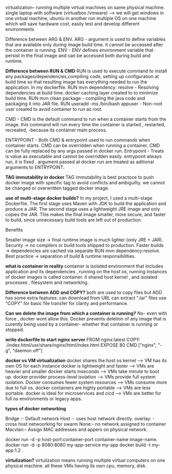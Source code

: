 virtualization-
 running multiple virtual machines on same physical machine.
 single laptop with software (virtualbox /vmware) --> we will get windows in one virtual machine, ubuntu in another
 run multiple OS on one machine which will save hardware cost, easily test and develop different environments 

 Difference between ARG & ENV.
 ARG - argument is used to define variables that are available only during image build time. it cannot be accessed after the container is running.
 ENV -  ENV defines environment variable that persist in the final image and can be accessed both during build and runtime.

 **Difference between RUN & CMD**
 RUN is used to execute command to install any packages/dependencies,compiling code, setting up configuration at build time so that resulting image has everything needed to run the application.
In my dockerfile.
RUN mvn dependency: resolve  - Resolving dependencies at build time. docker caching layer created to to minimize build time.
RUN mvn clean package  - compiling the java code and packaging it into JAR file.
RUN useradd -ms /bin/bash appuser - Non-root user created to avoid container to run as root.

CMD - CMD is the default command to run when a container starts from the image. this command will run every time the container is started , restarted, recreated, -because its container main process.

ENTRYPOINT - Both CMD & entrypoint  used to run commands when container starts.
     CMD can be overridden when running a container, CMD can be fully replaced by any args passed in docker run.
     Entrypoint - Treats is value as executable and cannot be overridden easily. entrypoint always run, it is fixed . argument passed at docker run are treated as aditional arguments to ENTRYPOINT.

**TAG immutability in docker**
TAG immutability is best practoce to push docker image with specific tag to avoid conflicts and ambiguilty. we cannot be changed or overwritten tagged docker image.

**use of multi-stage docker builds?**
  In my project, I used a multi-stage Dockerfile. The first stage uses Maven with JDK to build the application and produce a JAR. The second stage uses a lightweight JRE image and only copies the JAR. This makes the final image smaller, more secure, and faster to build, since unnecessary build tools are left out of production.

Benefits

Smaller image size → final runtime image is much lighter (only JRE + JAR).
Security → no compilers or build tools shipped to production.
Faster builds → dependencies are cached via separate RUN mvn dependency:resolve.
Best practice → separation of build & runtime responsibilities.

**what is container in reality**
container is isolated environment that includes application and its dependencies , running on the host os, running instances of docker images is called container.
it shared host kernel , and isolated processes , filesystem and networking.


**Difference between ADD and COPY?**
both are used to copy files but ADD has some extra features.
can download from URL   can extract ".tar" files
use "COPY" for basic file transfer for clarity and performance.


**Can we delete the image from which a container is running?**
No- even with force , docker wont allow this.
Docker prevents deletion of any image that is curently being used by a container- whether that container is running or stopped.


**write dockerfile to start nginx server**
FROM nginx:latest
COPY: ./index.html/usr/share/nginx/html/index.html
EXPOSE 80
CMD ["nginx", "-g", "daemon off"]


**docker vs  VM virtualization**
docker shares the host os kernel  --> VM has its own OS for each instance
docker is lightweight and faster --> VMs are heavier and smaller
docker starts inseconds          --> VMs take minute to boot up.
docker provider process-level isolation --> VMs provide full system isolation.
Docker consumes fewer system resources --> VMs consume more due to full os.
docker containers are highly  portable  --> VMs are less portable.
docker is ideal for microservices and cicd --> VMs are better for full os environments or legacy apps.

**types of docker networking**

Bridge :- Default network
Host :- uses host network directly.
overlay: - cross host netwoorking for swarm
None:- no  network assigned to container
Macvlan:- Assign MAC addresses and appers on physical network.


docker run -d -p host-port:container-port container-name image-name.
docker run -d -p 8080:8080 my-app-service my-app
docker build -t my-app:1.2 .


**virtulization?**
virtulization means running multiple virtual computers on one physical machine. all these VMs having its own cpu, memory, disk.

